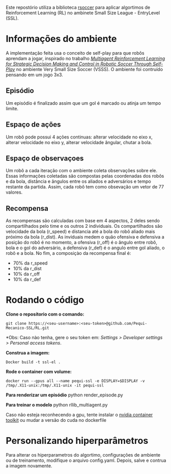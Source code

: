 Este repostório utiliza a biblioteca [rsoccer](https://github.com/robocin/rSoccer) para aplicar algortimos de Reinforcement Learning (RL) no ambinete Small Size League - EntryLevel (SSL). 

# Informações do ambiente
A implementação feita usa o conceito de self-play para que robôs aprendam a jogar, inspirado no trabalho [*Multiagent Reinforcement Learning for Strategic Decision Making and Control in Robotic Soccer Through Self-Play*](https://ieeexplore.ieee.org/document/9817118) no ambiente Very Small Size Soccer (VSSS).  O ambiente foi contruído pensando em um jogo 3x3.

## Episódio
Um episódio é finalizado assim que um gol é marcado ou atinja um tempo limite.

## Espaço de ações
Um robô pode possui 4 ações continuas: alterar velocidade no eixo x, alterar velocidade no eixo y, alterar velocidade ângular, chutar a bola.

## Espaço de observaçoes
Um robô a cada iteração com o ambiente coleta observações sobre ele. Essas informações coletadas são compostas pelas coordenadas dos robôs e da bola, distância e ângulos entre os aliados e adversários e tempo restante da partida. Assim, cada robô tem como obsevação um vetor de 77 valores.

## Recompensa
As recompensas são calculadas com base em 4 aspectos, 2 deles sendo compartilhados pelo time e os outros 2 individuais. Os compartilhados são velocidade da bola (r_speed) e distancia até a bola do robô aliado mais próximo da bola (r_dist). As inviduais medem o quão ofensiva e defensiva a posição do robô é no momento, a ofensiva (r_off) é o ângulo entre robô, bola e o gol do adversário, a defensiva (r_def) é o angulo entre gol aliado, o robô e a bola. No fim, a composiçào da recompensa final é: 

- 70% da r_speed
- 10% da r_dist
- 10% da r_off
- 10% da r_def

# Rodando o código

**Clone o reposítorio com o comando:**

    git clone https://<seu-username>:<seu-token>@github.com/Pequi-Mecanico-SSL/RL.git

*Obs: Caso nào tenha, gere o seu token em: *Settings > Developer settings > Personal access tokens*.

**Construa a imagem:**

    Docker build -t ssl-el .

**Rode o container com volume:**

    docker run --gpus all --name pequi-ssl -e DISPLAY=$DISPLAY -v /tmp/.X11-unix:/tmp/.X11-unix -it pequi-ssl

**Para renderizar um episódio**
    python render_episode.py

**Para treinar o modelo**
    python rllib_multiagent.py

Caso não esteja reconhecendo a gpu, tente instalar o [nvidia container toolkit](https://docs.nvidia.com/datacenter/cloud-native/container-toolkit/latest/install-guide.html#installing-with-apt) ou mudar a versão do cuda no dockerfile
    
# Personalizando hiperparâmetros

Para alterar os hiperparametros do algortimo, configurações de ambiente ou de treinamento, modifique o arquivo config.yaml. Depois, salve e contrua a imagem novamente.

